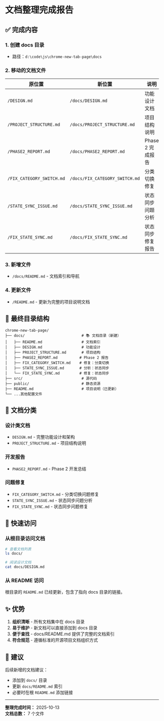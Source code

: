# 文档整理完成报告

## ✅ 完成内容

### 1. 创建 docs 目录
- 路径：`d:\code\js\chrome-new-tab-page\docs`

### 2. 移动的文档文件

| 原位置 | 新位置 | 说明 |
|--------|--------|------|
| `/DESIGN.md` | `/docs/DESIGN.md` | 功能设计文档 |
| `/PROJECT_STRUCTURE.md` | `/docs/PROJECT_STRUCTURE.md` | 项目结构说明 |
| `/PHASE2_REPORT.md` | `/docs/PHASE2_REPORT.md` | Phase 2 完成报告 |
| `/FIX_CATEGORY_SWITCH.md` | `/docs/FIX_CATEGORY_SWITCH.md` | 分类切换修复 |
| `/STATE_SYNC_ISSUE.md` | `/docs/STATE_SYNC_ISSUE.md` | 状态同步问题分析 |
| `/FIX_STATE_SYNC.md` | `/docs/FIX_STATE_SYNC.md` | 状态同步修复报告 |

### 3. 新增文件

- `/docs/README.md` - 文档索引和导航

### 4. 更新文件

- `/README.md` - 更新为完整的项目说明文档

## 📁 最终目录结构

```
chrome-new-tab-page/
├── docs/                          # 📚 文档目录（新建）
│   ├── README.md                  # 文档索引
│   ├── DESIGN.md                  # 功能设计
│   ├── PROJECT_STRUCTURE.md       # 项目结构
│   ├── PHASE2_REPORT.md          # Phase 2 报告
│   ├── FIX_CATEGORY_SWITCH.md    # 修复：分类切换
│   ├── STATE_SYNC_ISSUE.md       # 分析：状态同步
│   └── FIX_STATE_SYNC.md         # 修复：状态同步
├── src/                           # 源代码
├── public/                        # 静态资源
├── README.md                      # 项目说明（已更新）
└── ...其他配置文件
```

## 📖 文档分类

### 设计类文档
- `DESIGN.md` - 完整功能设计和架构
- `PROJECT_STRUCTURE.md` - 项目结构说明

### 开发报告
- `PHASE2_REPORT.md` - Phase 2 开发总结

### 问题修复
- `FIX_CATEGORY_SWITCH.md` - 分类切换问题修复
- `STATE_SYNC_ISSUE.md` - 状态同步问题分析
- `FIX_STATE_SYNC.md` - 状态同步问题修复

## 🔗 快速访问

### 从根目录访问文档
```bash
# 查看文档列表
ls docs/

# 阅读设计文档
cat docs/DESIGN.md
```

### 从 README 访问
根目录的 `README.md` 已经更新，包含了指向 docs 目录的链接。

## ✨ 优势

1. **组织清晰** - 所有文档集中在 docs 目录
2. **易于维护** - 新文档可以直接添加到 docs 目录
3. **便于查找** - docs/README.md 提供了完整的文档索引
4. **符合规范** - 遵循标准的开源项目文档组织方式

## 📝 建议

后续新增的文档建议：
- 添加到 `docs/` 目录
- 更新 `docs/README.md` 索引
- 必要时在根 `README.md` 添加链接

---

**整理完成时间：** 2025-10-13  
**文档总数：** 7 个文件
